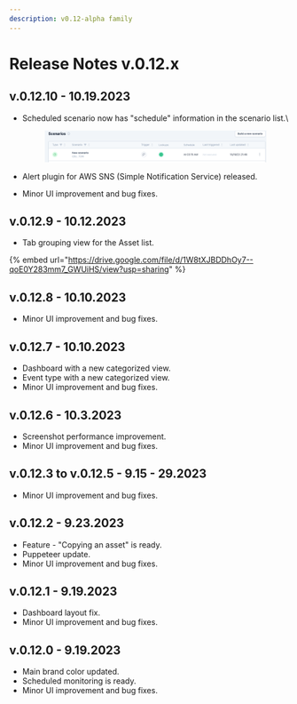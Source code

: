 ```yaml
---
description: v0.12-alpha family
---
```


# Release Notes v.0.12.x

## v.0.12.10 - 10.19.2023

*   Scheduled scenario now has "schedule" information in the scenario list.\


    <figure><img src="../../../../../.gitbook/assets/Screenshot 2023-10-19 at 21.51.11.png" alt=""><figcaption></figcaption></figure>
* Alert plugin for AWS SNS (Simple Notification Service) released.
* Minor UI improvement and bug fixes.

## v.0.12.9 - 10.12.2023

* Tab grouping view for the Asset list.

{% embed url="https://drive.google.com/file/d/1W8tXJBDDhOy7--qoE0Y283mm7_GWUiHS/view?usp=sharing" %}

## v.0.12.8 - 10.10.2023

* Minor UI improvement and bug fixes.

## v.0.12.7 - 10.10.2023

* Dashboard with a new categorized view.
* Event type with a new categorized view.
* Minor UI improvement and bug fixes.

## v.0.12.6 - 10.3.2023

* Screenshot performance improvement.
* Minor UI improvement and bug fixes.

## v.0.12.3 to v.0.12.5 - 9.15 - 29.2023

* Minor UI improvement and bug fixes.

## v.0.12.2 - 9.23.2023

* Feature - "Copying an asset" is ready.
* Puppeteer update.
* Minor UI improvement and bug fixes.

## v.0.12.1 - 9.19.2023&#x20;

* Dashboard layout fix.&#x20;
* Minor UI improvement and bug fixes.

## v.0.12.0 - 9.19.2023&#x20;

* Main brand color updated.
* Scheduled monitoring is ready.&#x20;
* Minor UI improvement and bug fixes.

